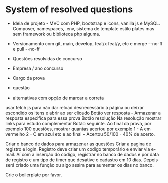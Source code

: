 # System of resolved questions

- Ideia de projeto - MVC com PHP, bootstrap e icons, vanilla js e MySQL. Composer, namespaces, .env, sistema de template estilo plates mas sem framework ou biblioteca php alguma.

- Versionamento com git, main, develop, feat/x feat/y, etc e merge --no-ff e pull --no-ff

- Questões resolvidas de concurso

- Empresa / ano concurso
- Cargo da prova
- questão
- alternativas com opção de marcar a correta

usar fetch js para não dar reload desnecessário á página ou deixar escondido os itens e abrir ao ser clicado
Botão ver resposta - Armazenar a resposta especifica para essa prova
Botão resolução
Na resolução mostrar links para estudo complementar
Botão seguinte. 
Ao final da prova, por exemplo 100 questões, mostrar quantas acertou por exemplo 1 - A em vermelho 2 - C em azul etc e ao final - Acertou 50/100 - 40% de acerto.

Criar o banco de dados para armazenar as questões
Criar a pagina de registro e login. Registro deve criar um codigo temporário e enviar via e-mail. Aí com a inserção do código, registrar no banco de dados  e por data de registro e um tipo de timer que desative o cadastro em 10 dias. Depois será criado uma função ou algo assim para aumentar os dias no banco.

Crie o boilerplate por favor. 

